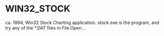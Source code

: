 # WIN32_STOCK
ca. 1994, Win32 Stock Charting application. stock.exe is the program, and try any of the *.DAT files in File.Open...
